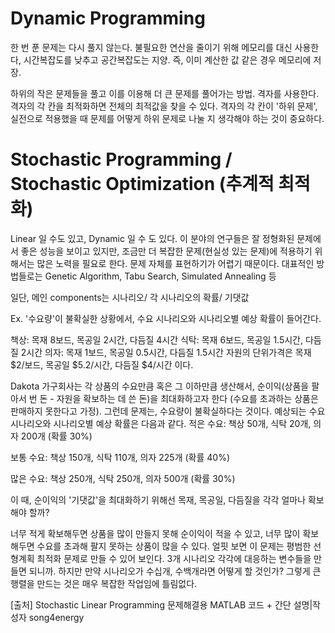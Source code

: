 # Dynamic Programming

한 번 푼 문제는 다시 풀지 않는다.
불필요한 연산을 줄이기 위해 메모리를 대신 사용한다, 시간복잡도를 낮추고 공간복잡도는 지양.
즉, 이미 계산한 값 같은 경우 메모리에 저장.

하위의 작은 문제들을 풀고 이를 이용해 더 큰 문제를 풀어가는 방법. 
격자를 사용한다. 격자의 각 칸을 최적화하면 전체의 최적값을 찾을 수 있다.
격자의 각 칸이 '하위 문제', 실전으로 적용했을 때 문제를 어떻게 하위 문제로 나눌 지 생각해야 하는 것이 중요하다.

# Stochastic Programming / Stochastic Optimization (추계적 최적화)
Linear 일 수도 있고, Dynamic 일 수 도 있다.
이 분야의 연구들은 잘 정형화된 문제에서 좋은 성능을 보이고 있지만, 
조금만 더 복잡한 문제(현실성 있는 문제)에 적용하기 위해서는 많은 노력을 필요로 한다. 
문제 자체를 표현하기가 어렵기 때문이다. 
대표적인 방법들로는 Genetic Algorithm, Tabu Search, Simulated Annealing 등

일단, 메인 components는
시나리오/ 각 시나리오의 확률/ 기댓값

Ex. '수요량'이 불확실한 상황에서, 수요 시나리오와 시나리오별 예상 확률이 들어간다.

책상: 목재 8보드, 목공일 2시간, 다듬질 4시간
식탁: 목재 6보드, 목공일 1.5시간, 다듬질 2시간
의자: 목재 1보드, 목공일 0.5시간, 다듬질 1.5시간
자원의 단위가격은 목재 $2/보드, 목공일 $5.2/시간, 다듬질 $4/시간 이다. 

Dakota 가구회사는 각 상품의 수요만큼 혹은 그 이하만큼 생산해서, 순이익(상품을 팔아서 번 돈 - 자원을 확보하는 데 쓴 돈)을 최대화하고자 한다 (수요를 초과하는 상품은 판매하지 못한다고 가정). 
그런데 문제는, 수요량이 불확실하다는 것이다. 예상되는 수요 시나리오와 시나리오별 예상 확률은 다음과 같다.
적은 수요: 책상 50개, 식탁 20개, 의자 200개 (확률 30%)

보통 수요: 책상 150개, 식탁 110개, 의자 225개 (확률 40%)

많은 수요:  책상 250개, 식탁 250개, 의자 500개 (확률 30%)

이 때, 순이익의 '기댓값'을 최대화하기 위해선 목재, 목공일, 다듬질을 각각 얼마나 확보해야 할까?

너무 적게 확보해두면 상품을 많이 만들지 못해 순이익이 적을 수 있고, 너무 많이 확보해두면 수요를 초과해 팔지 못하는 상품이 많을 수 있다.
얼핏 보면 이 문제는 평범한 선형계획 최적화 문제로 만들 수 있어 보인다. 3개 시나리오 각각에 대응하는 변수들을 만들면 되니까. 
하지만 만약 시나리오가 수십개, 수백개라면 어떻게 할 것인가? 
그렇게 큰 행렬을 만드는 것은 매우 복잡한 작업임에 틀림없다. 

[출처] Stochastic Linear Programming 문제해결용 MATLAB 코드 + 간단 설명|작성자 song4energy
